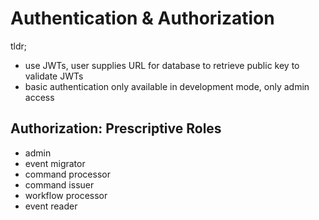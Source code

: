 # Authentication & Authorization

tldr; 
* use JWTs, user supplies URL for database to retrieve public key to validate JWTs
* basic authentication only available in development mode, only admin access

## Authorization: Prescriptive Roles

* admin
* event migrator
* command processor
* command issuer
* workflow processor
* event reader
